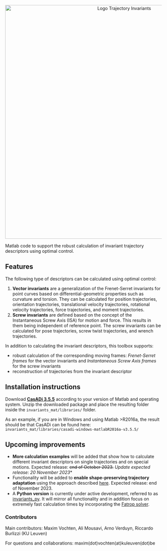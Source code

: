 <p align="center">
  <img src="https://trajectory-invariants.github.io/images/logo-trajectory-invariants.png" alt="Logo Trajectory Invariants" title="Title text" width="750">
</p>

Matlab code to support the robust calculation of invariant trajectory descriptors using optimal control. 

## Features

The following type of descriptors can be calculated using optimal control:
1. **Vector invariants** are a generalization of the Frenet-Serret invariants for point curves based on differential-geometric properties such as curvature and torsion. They can be calculated for position trajectories, orientation trajectories, translational velocity trajectories, rotational velocity trajectories, force trajectories, and moment trajectories. 
2. **Screw invariants** are defined based on the concept of the Instantaneous Screw Axis (ISA) for motion and force. This results in them being independent of reference point. The screw invariants can be calculated for pose trajectories, screw twist trajectories, and wrench trajectories. 

In addition to calculating the invariant descriptors, this toolbox supports:
- robust calculation of the corresponding moving frames: *Frenet-Serret frames* for the vector invariants and *Instantaneous Screw Axis frames* for the screw invariants
- reconstruction of trajectories from the invariant descriptor

## Installation instructions

Download [**CasADi 3.5.5**](https://github.com/casadi/casadi/releases/tag/3.5.5) according to your version of Matlab and operating system. Unzip the downloaded package and place the resulting folder inside the `invariants_mat/libraries/` folder. 

As an example, if you are in Windows and using Matlab >R2016a, the result should be that CasADi can be found here: 
`invariants_mat/libraries/casadi-windows-matlabR2016a-v3.5.5/`

## Upcoming improvements
- **More calculation examples** will be added that show how to calculate different invariant descriptors on single trajectories and on special motions. Expected release: ~~end of October 2023.~~ *Update expected release: 20 November 2023**
- Functionality will be added to **enable shape-preserving trajectory adaptation** using the approach described [here](https://doi.org/10.1016/j.robot.2019.103291). Expected release: end of November 2023.
- A **Python version** is currently under active development, referred to as [invariants_py](https://gitlab.kuleuven.be/robotgenskill/public_code/invariants_py). It will mirror all functionality and in addition focus on extremely fast calculation times by incorporating the [Fatrop solver](https://gitlab.kuleuven.be/robotgenskill/fatrop/fatrop).

### Contributors 

Main contributors: Maxim Vochten, Ali Mousavi, Arno Verduyn, Riccardo Burlizzi (KU Leuven)

For questions and collaborations: maxim(dot)vochten(at)kuleuven(dot)be
